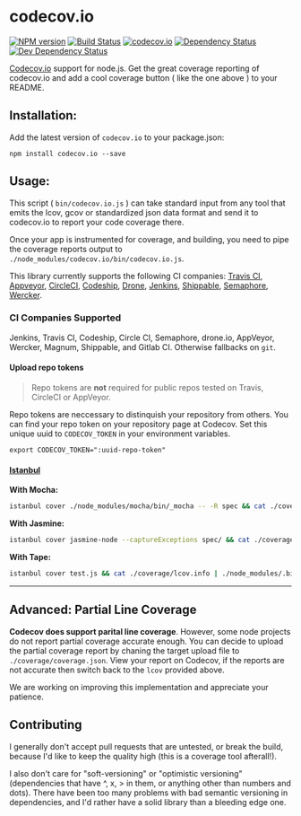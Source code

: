 # codecov.io

[![NPM version][npm-image]][npm-url]
[![Build Status][travis-image]][travis-url] [![codecov.io](https://codecov.io/github/cainus/codecov.io/coverage.svg?branch=master)](https://codecov.io/github/cainus/codecov.io?branch=master)
[![Dependency Status][depstat-image]][depstat-url]
[![Dev Dependency Status][devdepstat-image]][devdepstat-url]

[Codecov.io](https://codecov.io/) support for node.js.  Get the great coverage reporting of codecov.io and add a cool coverage button ( like the one above ) to your README.

## Installation:
Add the latest version of `codecov.io` to your package.json:
```
npm install codecov.io --save
```

## Usage:

This script ( `bin/codecov.io.js` ) can take standard input from any tool that emits the lcov, gcov or standardized json data format and send it to codecov.io to report your code coverage there.

Once your app is instrumented for coverage, and building, you need to pipe the coverage reports output to `./node_modules/codecov.io/bin/codecov.io.js`.

This library currently supports the following CI companies: [Travis CI](https://travis-ci.org/), [Appveyor](https://appveyor.com/), [CircleCI](https://circleci.com/), [Codeship](https://codeship.io/), [Drone](https://drone.io/), [Jenkins](http://jenkins-ci.org/), [Shippable](https://shippable.com/), [Semaphore](https://semaphoreapp.com/), [Wercker](https://wercker.com/).

### CI Companies Supported
Jenkins, Travis CI, Codeship, Circle CI, Semaphore, drone.io, AppVeyor, Wercker, Magnum, Shippable, and Gitlab CI. Otherwise fallbacks on `git`.

#### Upload repo tokens
> Repo tokens are **not** required for public repos tested on Travis, CircleCI or AppVeyor.

Repo tokens are neccessary to distinquish your repository from others. You can find your repo token on your repository page at Codecov. Set this unique uuid to `CODECOV_TOKEN` in your environment variables.

```
export CODECOV_TOKEN=":uuid-repo-token"
```

#### [Istanbul](https://github.com/gotwarlost/istanbul)

**With Mocha:**

```sh
istanbul cover ./node_modules/mocha/bin/_mocha -- -R spec && cat ./coverage/lcov.info | ./node_modules/.bin/codecov
```

**With Jasmine:**

```sh
istanbul cover jasmine-node --captureExceptions spec/ && cat ./coverage/lcov.info | ./node_modules/.bin/codecov
```

**With Tape:**

```sh
istanbul cover test.js && cat ./coverage/lcov.info | ./node_modules/.bin/codecov
```

----

## Advanced: Partial Line Coverage
**Codecov does support parital line coverage**. However, some node projects do not report partial coverage accurate enough.
You can decide to upload the partial coverage report by chaning the target upload file to `./coverage/coverage.json`.
View your report on Codecov, if the reports are not accurate then switch back to the `lcov` provided above.

We are working on improving this implementation and appreciate your patience.

## Contributing

I generally don't accept pull requests that are untested, or break the build, because I'd like to keep the quality high (this is a coverage tool afterall!).

I also don't care for "soft-versioning" or "optimistic versioning" (dependencies that have ^, x, > in them, or anything other than numbers and dots).  There have been too many problems with bad semantic versioning in dependencies, and I'd rather have a solid library than a bleeding edge one.

[travis-image]: https://travis-ci.org/cainus/codecov.io.svg?branch=master
[travis-url]: https://travis-ci.org/cainus/codecov.io

[npm-url]: https://npmjs.org/package/codecov.io
[npm-image]: https://img.shields.io/npm/v/codecov.io.svg

[depstat-url]: https://david-dm.org/cainus/codecov.io
[depstat-image]: https://img.shields.io/david/cainus/codecov.io/master.svg

[devdepstat-url]: https://david-dm.org/cainus/codecov.io#info=devDependencies
[devdepstat-image]: https://img.shields.io/david/dev/cainus/codecov.io/master.svg
